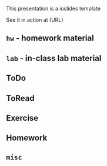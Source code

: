 This presentation is a ioslides template

See it in action at (URL)

## `hw` - homework material

## `lab` - in-class lab material

## ToDo

## ToRead

## Exercise

## Homework

## `misc`

